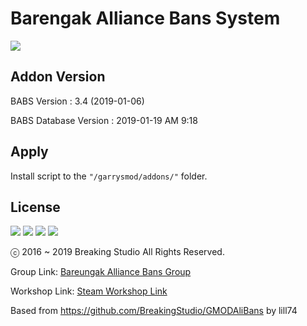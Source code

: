 # Barengak Alliance Bans System
<img src="https://i.imgur.com/Z4RcAxF.png"><p></p>
## Addon Version
BABS Version : 3.4 (2019-01-06)<p></p>
BABS Database Version : 2019-01-19 AM 9:18
## Apply
Install script to the `"/garrysmod/addons/"` folder.
## License
<img src="https://mirrors.creativecommons.org/presskit/icons/cc.png"> <img src="https://mirrors.creativecommons.org/presskit/icons/by.png">
<img src="https://mirrors.creativecommons.org/presskit/icons/nc.png"> <img src="https://mirrors.creativecommons.org/presskit/icons/nd.png"><p>
ⓒ 2016 ~ 2019 Breaking Studio All Rights Reserved.</p><p>
Group Link: [Bareungak Alliance Bans Group](http://steamcommunity.com/groups/barnaliedbans)</p><p>
Workshop Link: [Steam Workshop Link](https://steamcommunity.com/sharedfiles/filedetails/?id=1448646002)</p><p>
Based from https://github.com/BreakingStudio/GMODAliBans by lill74</p>